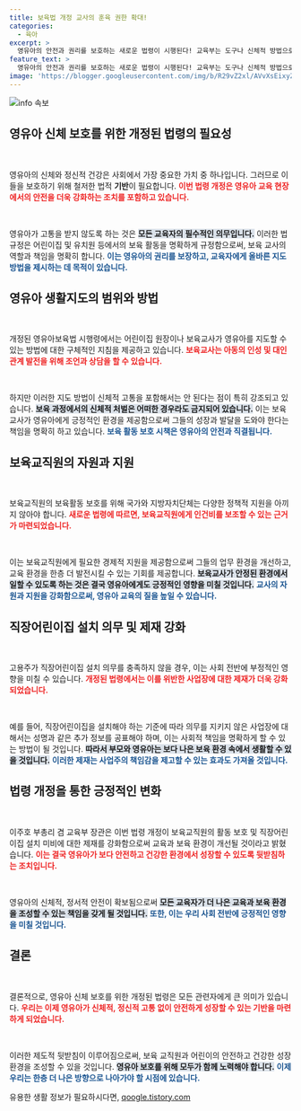 ```yaml
---
title: 보육법 개정 교사의 훈육 권한 확대!
categories:
  - 육아
excerpt: >
  영유아의 안전과 권리를 보호하는 새로운 법령이 시행된다! 교육부는 도구나 신체적 방법으로 영유아에게 고통을 주지 못하도록 하며, 교사의 보육활동을 강화하는 조치를 발표했다. 클릭하여 자세한 내용을 확인하세요!
feature_text: >
  영유아의 안전과 권리를 보호하는 새로운 법령이 시행된다! 교육부는 도구나 신체적 방법으로 영유아에게 고통을 주지 못하도록 하며, 교사의 보육활동을 강화하는 조치를 발표했다. 클릭하여 자세한 내용을 확인하세요!
image: 'https://blogger.googleusercontent.com/img/b/R29vZ2xl/AVvXsEixyZcFfHzMRdzZMjFBmAUKJYCLCGyLL1o632UiGVXcaFdKo_bkvkuCioo0uUKlGfBVcT3P84aROyZIXSBEx3Aw5nCQ3pTgDom1WDC4m8eifvWiAmWEEVb4x6G_l8C0QH225ldMjyaFvpxGEBGNO37VmDTDMHGhJPq73UglMfDca1-0aw/s1600/blogspot.png'
---
```


<p><img src="https://blogger.googleusercontent.com/img/b/R29vZ2xl/AVvXsEixyZcFfHzMRdzZMjFBmAUKJYCLCGyLL1o632UiGVXcaFdKo_bkvkuCioo0uUKlGfBVcT3P84aROyZIXSBEx3Aw5nCQ3pTgDom1WDC4m8eifvWiAmWEEVb4x6G_l8C0QH225ldMjyaFvpxGEBGNO37VmDTDMHGhJPq73UglMfDca1-0aw/s1600/blogspot.png" alt="info 속보" /></p>

<h2 data-ke-size="size26">영유아 신체 보호를 위한 개정된 법령의 필요성</h2>

<p data-ke-size="size16">&nbsp;</p>

<p>영유아의 신체와 정신적 건강은 사회에서 가장 중요한 가치 중 하나입니다. 그러므로 이들을 보호하기 위해 철저한 법적 <strong>기반</strong>이 필요합니다. <b><span style="color: #ee2323;">이번 법령 개정은 영유아 교육 현장에서의 안전을 더욱 강화하는 조치를 포함하고 있습니다.</span></b>   </p>

<p data-ke-size="size16">&nbsp;</p>

<p>영유아가 고통을 받지 않도록 하는 것은 <b><span style="background-color: #21538527;">모든 교육자의 필수적인 의무입니다.</span></b> 이러한 법규정은 어린이집 및 유치원 등에서의 보육 활동을 명확하게 규정함으로써, 보육 교사의 역할과 책임을 명확히 합니다. <b><span style="color: #1a5490;">이는 영유아의 권리를 보장하고, 교육자에게 올바른 지도 방법을 제시하는 데 목적이 있습니다.</span></b> </p>

<h2 data-ke-size="size26">영유아 생활지도의 범위와 방법</h2>

<p data-ke-size="size16">&nbsp;</p>

<p>개정된 영유아보육법 시행령에서는 어린이집 원장이나 보육교사가 영유아를 지도할 수 있는 방법에 대한 구체적인 지침을 제공하고 있습니다. <b><span style="color: #ee2323;">보육교사는 아동의 인성 및 대인관계 발전을 위해 조언과 상담을 할 수 있습니다.</span></b>   </p>

<p data-ke-size="size16">&nbsp;</p>

<p>하지만 이러한 지도 방법이 신체적 고통을 포함해서는 안 된다는 점이 특히 강조되고 있습니다. <b><span style="background-color: #21538527;">보육 과정에서의 신체적 처벌은 어떠한 경우라도 금지되어 있습니다.</span></b> 이는 보육 교사가 영유아에게 긍정적인 환경을 제공함으로써 그들의 성장과 발달을 도와야 한다는 책임을 명확히 하고 있습니다. <b><span style="color: #1a5490;">보육 활동 보호 시책은 영유아의 안전과 직결됩니다.</span></b> </p>

<h2 data-ke-size="size26">보육교직원의 자원과 지원</h2>

<p data-ke-size="size16">&nbsp;</p>

<p>보육교직원의 보육활동 보호를 위해 국가와 지방자치단체는 다양한 정책적 지원을 아끼지 않아야 합니다. <b><span style="color: #ee2323;">새로운 법령에 따르면, 보육교직원에게 인건비를 보조할 수 있는 근거가 마련되었습니다.</span></b>  </p>

<p data-ke-size="size16">&nbsp;</p>

<p>이는 보육교직원에게 필요한 경제적 지원을 제공함으로써 그들의 업무 환경을 개선하고, 교육 환경을 한층 더 발전시킬 수 있는 기회를 제공합니다. <b><span style="background-color: #21538527;">보육교사가 안정된 환경에서 일할 수 있도록 하는 것은 결국 영유아에게도 긍정적인 영향을 미칠 것입니다.</span></b> <b><span style="color: #1a5490;">교사의 자원과 지원을 강화함으로써, 영유아 교육의 질을 높일 수 있습니다.</span></b> </p>

<h2 data-ke-size="size26">직장어린이집 설치 의무 및 제재 강화</h2>

<p data-ke-size="size16">&nbsp;</p>

<p>고용주가 직장어린이집 설치 의무를 충족하지 않을 경우, 이는 사회 전반에 부정적인 영향을 미칠 수 있습니다. <b><span style="color: #ee2323;">개정된 법령에서는 이를 위반한 사업장에 대한 제재가 더욱 강화되었습니다.</span></b>   </p>

<p data-ke-size="size16">&nbsp;</p>

<p>예를 들어, 직장어린이집을 설치해야 하는 기준에 따라 의무를 지키지 않은 사업장에 대해서는 성명과 같은 추가 정보를 공표해야 하며, 이는 사회적 책임을 명확하게 할 수 있는 방법이 될 것입니다. <b><span style="background-color: #21538527;">따라서 부모와 영유아는 보다 나은 보육 환경 속에서 생활할 수 있을 것입니다.</span></b> <b><span style="color: #1a5490;">이러한 제재는 사업주의 책임감을 제고할 수 있는 효과도 가져올 것입니다.</span></b> </p>

<h2 data-ke-size="size26">법령 개정을 통한 긍정적인 변화</h2>

<p data-ke-size="size16">&nbsp;</p>

<p>이주호 부총리 겸 교육부 장관은 이번 법령 개정이 보육교직원의 활동 보호 및 직장어린이집 설치 미비에 대한 제재를 강화함으로써 교육과 보육 환경이 개선될 것이라고 밝혔습니다. <b><span style="color: #ee2323;">이는 결국 영유아가 보다 안전하고 건강한 환경에서 성장할 수 있도록 뒷받침하는 조치입니다.</span></b>  </p>

<p data-ke-size="size16">&nbsp;</p>

<p>영유아의 신체적, 정서적 안전이 확보됨으로써 <b><span style="background-color: #21538527;">모든 교육자가 더 나은 교육과 보육 환경을 조성할 수 있는 책임을 갖게 될 것입니다.</span></b> <b><span style="color: #1a5490;">또한, 이는 우리 사회 전반에 긍정적인 영향을 미칠 것입니다.</span></b> </p>

<h2 data-ke-size="size26">결론</h2>

<p data-ke-size="size16">&nbsp;</p>

<p>결론적으로, 영유아 신체 보호를 위한 개정된 법령은 모든 관련자에게 큰 의미가 있습니다. <b><span style="color: #ee2323;">우리는 이제 영유아가 신체적, 정신적 고통 없이 안전하게 성장할 수 있는 기반을 마련하게 되었습니다.</span></b>   </p>

<p data-ke-size="size16">&nbsp;</p>

<p>이러한 제도적 뒷받침이 이루어짐으로써, 보육 교직원과 어린이의 안전하고 건강한 성장 환경을 조성할 수 있을 것입니다. <b><span style="background-color: #21538527;">영유아 보호를 위해 모두가 함께 노력해야 합니다.</span></b> <b><span style="color: #1a5490;">이제 우리는 한층 더 나은 방향으로 나아가야 할 시점에 있습니다.</span></b> </p>
유용한 생활 정보가 필요하시다면, <a href="https://qoogle.tistory.com" rel="dofollow">qoogle.tistory.com</a>


